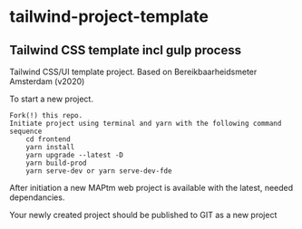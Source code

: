 # tailwind-project-template
## Tailwind CSS template incl gulp process
Tailwind CSS/UI template project. Based on Bereikbaarheidsmeter Amsterdam (v2020)

To start a new project.

    Fork(!) this repo.
    Initiate project using terminal and yarn with the following command sequence
        cd frontend
        yarn install
        yarn upgrade --latest -D
        yarn build-prod
        yarn serve-dev or yarn serve-dev-fde

After initiation a new MAPtm web project is available with the latest, needed dependancies.

Your newly created project should be published to GIT as a new project
